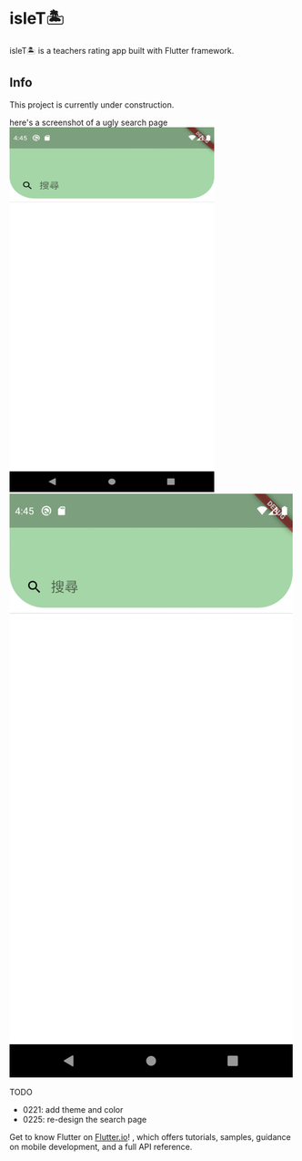 # isleT🏝️

isleT🏝️ is a teachers rating app built with Flutter framework.

## Info

This project is currently under construction.

here's a screenshot of a ugly search page
<img src="https://github.com/jessiwu/isleT/blob/colorTheme/screenshots/searchPage.gif" width="360" height="640" />![Alt Text](https://github.com/jessiwu/isleT/blob/colorTheme/screenshots/searchPage.gif)

TODO
- 0221: add theme and color 
- 0225: re-design the search page

Get to know Flutter on
[Flutter.io](https://flutter.dev/)! , which offers tutorials,
samples, guidance on mobile development, and a full API reference.
